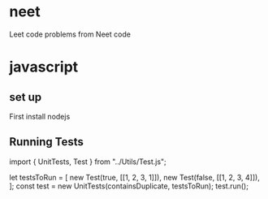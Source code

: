 # neet

Leet code problems from Neet code

# javascript

## set up

First install nodejs

## Running Tests

import { UnitTests, Test } from "../Utils/Test.js";

let testsToRun = [
new Test(true, [[1, 2, 3, 1]]),
new Test(false, [[1, 2, 3, 4]]),
];
const test = new UnitTests(containsDuplicate, testsToRun);
test.run();
